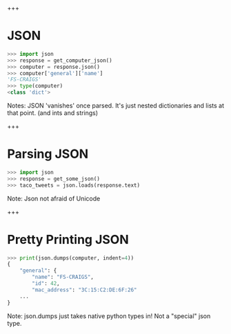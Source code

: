 +++
# JSON

```python
>>> import json
>>> response = get_computer_json()
>>> computer = response.json()
>>> computer['general']['name']
'FS-CRAIGS'
>>> type(computer)
<class 'dict'>
```

Notes:
JSON 'vanishes' once parsed. It's just nested dictionaries and lists at that point.
(and ints and strings)

+++
# Parsing JSON

```python
>>> import json
>>> response = get_some_json()
>>> taco_tweets = json.loads(response.text)
```
Note:
Json not afraid of Unicode

+++
# Pretty Printing JSON

```python
>>> print(json.dumps(computer, indent=4))
{
    "general": {
        "name": "FS-CRAIGS",
        "id": 42,
        "mac_address": "3C:15:C2:DE:6F:26"
	...
}
```

Note:
json.dumps just takes native python types in! Not a "special" json type.


